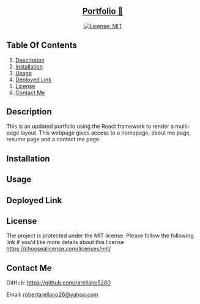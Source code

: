 <h2 align='center'>
  <a href= "https://magical-kitsune-2edf50.netlify.app" target="_blank">Portfolio 🚀</a>
  </h2>

<center>

 [![License: MIT](https://img.shields.io/badge/License-MIT-yellow.svg)](https://choosealicense.com/licenses/mit/)
 
 
</center>


## Table Of Contents
1. [Description](#description)
2. [Installation](#installation)
3. [Usage](#usage)
4. [Deployed Link](#deployed-link)
5. [License](#license)
6. [Contact Me](#contact-me)
    
## Description
This is an updated portfolio using the React framework to render a multi-page layout. This webpage gives access to a homepage, about me page, resume page and a contact me page. 

## Installation

## Usage


## Deployed Link


  ## License
  The project is protected under the MIT license. Please follow the following link if you'd like more details about this license https://choosealicense.com/licenses/mit/

## Contact Me
  GitHub: https://github.com/rarellano5280

  Email: robertarellano26@yahoo.com
